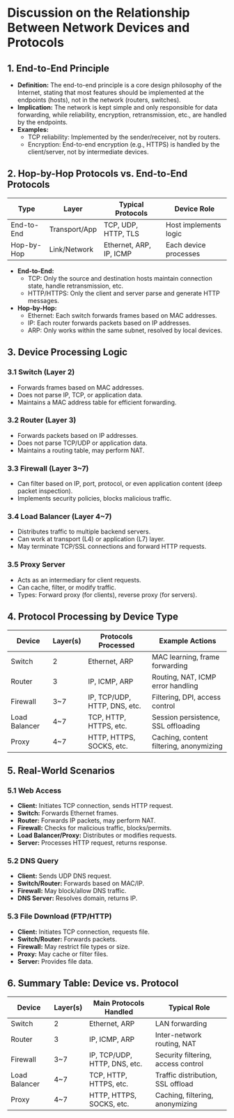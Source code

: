 # Discussion on the Relationship Between Network Devices and Protocols

## 1. End-to-End Principle

- **Definition:** The end-to-end principle is a core design philosophy of the Internet, stating that most features should be implemented at the endpoints (hosts), not in the network (routers, switches).
- **Implication:** The network is kept simple and only responsible for data forwarding, while reliability, encryption, retransmission, etc., are handled by the endpoints.
- **Examples:**
  - TCP reliability: Implemented by the sender/receiver, not by routers.
  - Encryption: End-to-end encryption (e.g., HTTPS) is handled by the client/server, not by intermediate devices.

## 2. Hop-by-Hop Protocols vs. End-to-End Protocols

| Type             | Layer         | Typical Protocols         | Device Role                |
|------------------|--------------|---------------------------|----------------------------|
| End-to-End       | Transport/App| TCP, UDP, HTTP, TLS       | Host implements logic      |
| Hop-by-Hop       | Link/Network | Ethernet, ARP, IP, ICMP   | Each device processes      |

- **End-to-End:**
  - TCP: Only the source and destination hosts maintain connection state, handle retransmission, etc.
  - HTTP/HTTPS: Only the client and server parse and generate HTTP messages.
- **Hop-by-Hop:**
  - Ethernet: Each switch forwards frames based on MAC addresses.
  - IP: Each router forwards packets based on IP addresses.
  - ARP: Only works within the same subnet, resolved by local devices.

## 3. Device Processing Logic

### 3.1 Switch (Layer 2)
- Forwards frames based on MAC addresses.
- Does not parse IP, TCP, or application data.
- Maintains a MAC address table for efficient forwarding.

### 3.2 Router (Layer 3)
- Forwards packets based on IP addresses.
- Does not parse TCP/UDP or application data.
- Maintains a routing table, may perform NAT.

### 3.3 Firewall (Layer 3~7)
- Can filter based on IP, port, protocol, or even application content (deep packet inspection).
- Implements security policies, blocks malicious traffic.

### 3.4 Load Balancer (Layer 4~7)
- Distributes traffic to multiple backend servers.
- Can work at transport (L4) or application (L7) layer.
- May terminate TCP/SSL connections and forward HTTP requests.

### 3.5 Proxy Server
- Acts as an intermediary for client requests.
- Can cache, filter, or modify traffic.
- Types: Forward proxy (for clients), reverse proxy (for servers).

## 4. Protocol Processing by Device Type

| Device         | Layer(s)      | Protocols Processed           | Example Actions                        |
|---------------|---------------|-------------------------------|----------------------------------------|
| Switch        | 2             | Ethernet, ARP                 | MAC learning, frame forwarding         |
| Router        | 3             | IP, ICMP, ARP                 | Routing, NAT, ICMP error handling      |
| Firewall      | 3~7           | IP, TCP/UDP, HTTP, DNS, etc.  | Filtering, DPI, access control         |
| Load Balancer | 4~7           | TCP, HTTP, HTTPS, etc.        | Session persistence, SSL offloading    |
| Proxy         | 4~7           | HTTP, HTTPS, SOCKS, etc.      | Caching, content filtering, anonymizing|

## 5. Real-World Scenarios

### 5.1 Web Access
- **Client:** Initiates TCP connection, sends HTTP request.
- **Switch:** Forwards Ethernet frames.
- **Router:** Forwards IP packets, may perform NAT.
- **Firewall:** Checks for malicious traffic, blocks/permits.
- **Load Balancer/Proxy:** Distributes or modifies requests.
- **Server:** Processes HTTP request, returns response.

### 5.2 DNS Query
- **Client:** Sends UDP DNS request.
- **Switch/Router:** Forwards based on MAC/IP.
- **Firewall:** May block/allow DNS traffic.
- **DNS Server:** Resolves domain, returns IP.

### 5.3 File Download (FTP/HTTP)
- **Client:** Initiates TCP connection, requests file.
- **Switch/Router:** Forwards packets.
- **Firewall:** May restrict file types or size.
- **Proxy:** May cache or filter files.
- **Server:** Provides file data.

## 6. Summary Table: Device vs. Protocol

| Device         | Layer(s)      | Main Protocols Handled        | Typical Role                        |
|---------------|---------------|-------------------------------|-------------------------------------|
| Switch        | 2             | Ethernet, ARP                 | LAN forwarding                      |
| Router        | 3             | IP, ICMP, ARP                 | Inter-network routing, NAT           |
| Firewall      | 3~7           | IP, TCP/UDP, HTTP, DNS, etc.  | Security filtering, access control   |
| Load Balancer | 4~7           | TCP, HTTP, HTTPS, etc.        | Traffic distribution, SSL offload    |
| Proxy         | 4~7           | HTTP, HTTPS, SOCKS, etc.      | Caching, filtering, anonymizing      | 